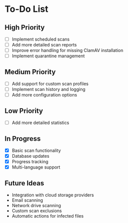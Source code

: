 # To-Do List

## High Priority
- [ ] Implement scheduled scans
- [ ] Add more detailed scan reports
- [ ] Improve error handling for missing ClamAV installation
- [ ] Implement quarantine management

## Medium Priority
- [ ] Add support for custom scan profiles
- [ ] Implement scan history and logging
- [ ] Add more configuration options

## Low Priority
- [ ] Add more detailed statistics

## In Progress
- [x] Basic scan functionality
- [x] Database updates
- [x] Progress tracking
- [x] Multi-language support

## Future Ideas
- Integration with cloud storage providers
- Email scanning
- Network drive scanning
- Custom scan exclusions
- Automatic actions for infected files
